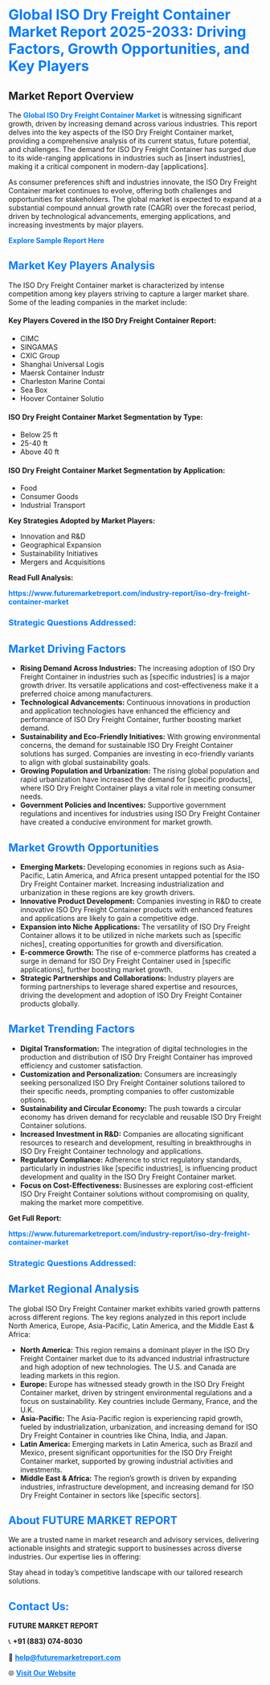 <h1 style="color: #007BFF;">Global ISO Dry Freight Container Market Report 2025-2033: Driving Factors, Growth Opportunities, and Key Players</h1>

<section id="overview">
<h2>Market Report Overview</h2>
<p>The <a href="https://www.futuremarketreport.com/industry-report/iso-dry-freight-container-market" style="color: #007BFF; text-decoration: none;"><strong>Global ISO Dry Freight Container Market</strong></a> is witnessing significant growth, driven by increasing demand across various industries. This report delves into the key aspects of the ISO Dry Freight Container market, providing a comprehensive analysis of its current status, future potential, and challenges. The demand for ISO Dry Freight Container has surged due to its wide-ranging applications in industries such as [insert industries], making it a critical component in modern-day [applications].</p>
<p>As consumer preferences shift and industries innovate, the ISO Dry Freight Container market continues to evolve, offering both challenges and opportunities for stakeholders. The global market is expected to expand at a substantial compound annual growth rate (CAGR) over the forecast period, driven by technological advancements, emerging applications, and increasing investments by major players.</p>
</section>

<section id="overview">
<p><a href="https://www.futuremarketreport.com/request-sample/reportId=42301" style="color: #007BFF; text-decoration: none;"><strong>Explore Sample Report Here</strong></a></p>
</section>

<section id="key-players">
<h2 style="color: #007BFF;">Market Key Players Analysis</h2>
<p>The ISO Dry Freight Container market is characterized by intense competition among key players striving to capture a larger market share. Some of the leading companies in the market include:</p>
<h4>Key Players Covered in the ISO Dry Freight Container Report:</h4>
<ul><li>CIMC</li><li>SINGAMAS</li><li>CXIC Group</li><li>Shanghai Universal Logis</li><li>Maersk Container Industr</li><li>Charleston Marine Contai</li><li>Sea Box</li><li>Hoover Container Solutio</li></ul>
<h4>ISO Dry Freight Container Market Segmentation by Type:</h4>
<ul><li>Below 25 ft</li><li>25-40 ft</li><li>Above 40 ft</li></ul>

<h4>ISO Dry Freight Container Market Segmentation by Application:</h4>
<ul><li>Food</li><li>Consumer Goods</li><li>Industrial Transport</li></ul>
<p><strong>Key Strategies Adopted by Market Players:</strong></p>
<ul>
<li>Innovation and R&D</li>
<li>Geographical Expansion</li>
<li>Sustainability Initiatives</li>
<li>Mergers and Acquisitions</li>
</ul>
</section>

<section>
<p><strong>Read Full Analysis: </strong></p><a href="https://www.futuremarketreport.com/industry-report/iso-dry-freight-container-market" style="color: #007BFF; text-decoration: none;"><strong>https://www.futuremarketreport.com/industry-report/iso-dry-freight-container-market</strong></a>
<h3 style="color: #007BFF;">Strategic Questions Addressed:</h3>
</section>

<section id="driving-factors">
<h2 style="color: #007BFF;">Market Driving Factors</h2>
<ul>
<li><strong>Rising Demand Across Industries:</strong> The increasing adoption of ISO Dry Freight Container in industries such as [specific industries] is a major growth driver. Its versatile applications and cost-effectiveness make it a preferred choice among manufacturers.</li>
<li><strong>Technological Advancements:</strong> Continuous innovations in production and application technologies have enhanced the efficiency and performance of ISO Dry Freight Container, further boosting market demand.</li>
<li><strong>Sustainability and Eco-Friendly Initiatives:</strong> With growing environmental concerns, the demand for sustainable ISO Dry Freight Container solutions has surged. Companies are investing in eco-friendly variants to align with global sustainability goals.</li>
<li><strong>Growing Population and Urbanization:</strong> The rising global population and rapid urbanization have increased the demand for [specific products], where ISO Dry Freight Container plays a vital role in meeting consumer needs.</li>
<li><strong>Government Policies and Incentives:</strong> Supportive government regulations and incentives for industries using ISO Dry Freight Container have created a conducive environment for market growth.</li>
</ul>
</section>

<section id="growth-opportunities">
<h2 style="color: #007BFF;">Market Growth Opportunities</h2>
<ul>
<li><strong>Emerging Markets:</strong> Developing economies in regions such as Asia-Pacific, Latin America, and Africa present untapped potential for the ISO Dry Freight Container market. Increasing industrialization and urbanization in these regions are key growth drivers.</li>
<li><strong>Innovative Product Development:</strong> Companies investing in R&D to create innovative ISO Dry Freight Container products with enhanced features and applications are likely to gain a competitive edge.</li>
<li><strong>Expansion into Niche Applications:</strong> The versatility of ISO Dry Freight Container allows it to be utilized in niche markets such as [specific niches], creating opportunities for growth and diversification.</li>
<li><strong>E-commerce Growth:</strong> The rise of e-commerce platforms has created a surge in demand for ISO Dry Freight Container used in [specific applications], further boosting market growth.</li>
<li><strong>Strategic Partnerships and Collaborations:</strong> Industry players are forming partnerships to leverage shared expertise and resources, driving the development and adoption of ISO Dry Freight Container products globally.</li>
</ul>
</section>

<section id="trending-factors">
<h2 style="color: #007BFF;">Market Trending Factors</h2>
<ul>
<li><strong>Digital Transformation:</strong> The integration of digital technologies in the production and distribution of ISO Dry Freight Container has improved efficiency and customer satisfaction.</li>
<li><strong>Customization and Personalization:</strong> Consumers are increasingly seeking personalized ISO Dry Freight Container solutions tailored to their specific needs, prompting companies to offer customizable options.</li>
<li><strong>Sustainability and Circular Economy:</strong> The push towards a circular economy has driven demand for recyclable and reusable ISO Dry Freight Container solutions.</li>
<li><strong>Increased Investment in R&D:</strong> Companies are allocating significant resources to research and development, resulting in breakthroughs in ISO Dry Freight Container technology and applications.</li>
<li><strong>Regulatory Compliance:</strong> Adherence to strict regulatory standards, particularly in industries like [specific industries], is influencing product development and quality in the ISO Dry Freight Container market.</li>
<li><strong>Focus on Cost-Effectiveness:</strong> Businesses are exploring cost-efficient ISO Dry Freight Container solutions without compromising on quality, making the market more competitive.</li>
</ul>
</section>

<section>
<p><strong>Get Full Report: </strong></p><a href="https://www.futuremarketreport.com/industry-report/iso-dry-freight-container-market" style="color: #007BFF; text-decoration: none;"><strong>https://www.futuremarketreport.com/industry-report/iso-dry-freight-container-market</strong></a>
<h3 style="color: #007BFF;">Strategic Questions Addressed:</h3>
</section>


<section id="regional-analysis">
<h2 style="color: #007BFF;">Market Regional Analysis</h2>
<p>The global ISO Dry Freight Container market exhibits varied growth patterns across different regions. The key regions analyzed in this report include North America, Europe, Asia-Pacific, Latin America, and the Middle East & Africa:</p>
<ul>
<li><strong>North America:</strong> This region remains a dominant player in the ISO Dry Freight Container market due to its advanced industrial infrastructure and high adoption of new technologies. The U.S. and Canada are leading markets in this region.</li>
<li><strong>Europe:</strong> Europe has witnessed steady growth in the ISO Dry Freight Container market, driven by stringent environmental regulations and a focus on sustainability. Key countries include Germany, France, and the U.K.</li>
<li><strong>Asia-Pacific:</strong> The Asia-Pacific region is experiencing rapid growth, fueled by industrialization, urbanization, and increasing demand for ISO Dry Freight Container in countries like China, India, and Japan.</li>
<li><strong>Latin America:</strong> Emerging markets in Latin America, such as Brazil and Mexico, present significant opportunities for the ISO Dry Freight Container market, supported by growing industrial activities and investments.</li>
<li><strong>Middle East & Africa:</strong> The region’s growth is driven by expanding industries, infrastructure development, and increasing demand for ISO Dry Freight Container in sectors like [specific sectors].</li>
</ul>
</section>

<footer>
<h2 style="color: #007BFF;">About FUTURE MARKET REPORT</h2>
<p>We are a trusted name in market research and advisory services, delivering actionable insights and strategic support to businesses across diverse industries. Our expertise lies in offering:</p>

<p>Stay ahead in today’s competitive landscape with our tailored research solutions.</p>

<h2 style="color: #007BFF;">Contact Us:</h2>
<p><strong>FUTURE MARKET REPORT</strong></p>
<p>📞 <strong>+91 (883) 074-8030</strong></p>
<p>📧 <strong><a href="mailto:help@futuremarketreport.com" style="color: #007BFF;">help@futuremarketreport.com</a></strong></p>
<p>🌐 <strong><a href="https://www.futuremarketreport.com/" style="color: #007BFF;">Visit Our Website</a></strong></p>
</footer>